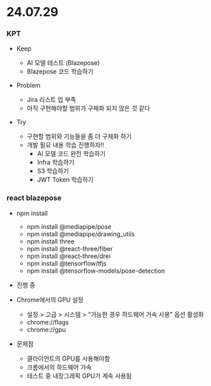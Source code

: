 # 24.07.29

### KPT

- Keep
    - AI 모델 테스트 (Blazepose)
    - Blazepose 코드 학습하기

- Problem
    - Jira 리스트 업 부족
    - 아직 구현해야할 범위가 구체화 되지 않은 것 같다

- Try
    - 구현할 범위와 기능들을 좀 더 구체화 하기
    - 개발 필요 내용 학습 진행하자!!
        - AI 모델 코드 완전 학습하기
        - Infra 학습하기
        - S3 학습하기
        - JWT Token 학습하기

### react blazepose

- npm install
    - npm install @mediapipe/pose
    - npm install @mediapipe/drawing_utils
    - npm install three
    - npm install @react-three/fiber
    - npm install @react-three/drei
    - npm install @tensorflow/tfjs
    - npm install @tensorflow-models/pose-detection

- 진행 중

- Chrome에서의 GPU 설정 
    - 설정 > 고급 > 시스템 > "가능한 경우 하드웨어 가속 사용" 옵션 활성화
    - chrome://flags
    - chrome://gpu

- 문제점
    - 클라이언트의 GPU를 사용해야함
    - 크롬에서의 하드웨어 가속
    - 테스트 중 내장그래픽 GPU가 계속 사용됨

